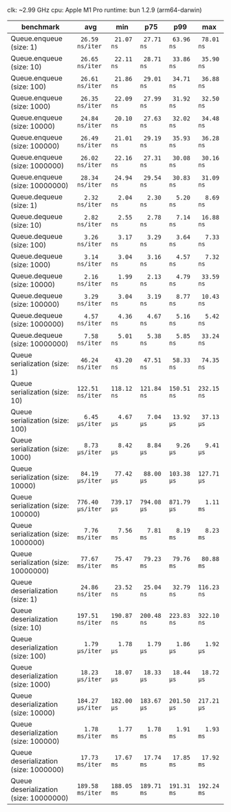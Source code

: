 clk: ~2.99 GHz
cpu: Apple M1 Pro
runtime: bun 1.2.9 (arm64-darwin)

| benchmark                              |              avg |         min |         p75 |         p99 |         max |
| -------------------------------------- | ---------------- | ----------- | ----------- | ----------- | ----------- |
| Queue.enqueue (size: 1)                | ` 26.59 ns/iter` | ` 21.07 ns` | ` 27.71 ns` | ` 63.96 ns` | ` 78.01 ns` |
| Queue.enqueue (size: 10)               | ` 26.65 ns/iter` | ` 22.11 ns` | ` 28.71 ns` | ` 33.86 ns` | ` 35.90 ns` |
| Queue.enqueue (size: 100)              | ` 26.61 ns/iter` | ` 21.86 ns` | ` 29.01 ns` | ` 34.71 ns` | ` 36.88 ns` |
| Queue.enqueue (size: 1000)             | ` 26.35 ns/iter` | ` 22.09 ns` | ` 27.99 ns` | ` 31.92 ns` | ` 32.50 ns` |
| Queue.enqueue (size: 10000)            | ` 24.84 ns/iter` | ` 20.10 ns` | ` 27.63 ns` | ` 32.02 ns` | ` 34.48 ns` |
| Queue.enqueue (size: 100000)           | ` 26.49 ns/iter` | ` 21.01 ns` | ` 29.19 ns` | ` 35.93 ns` | ` 36.28 ns` |
| Queue.enqueue (size: 1000000)          | ` 26.02 ns/iter` | ` 22.16 ns` | ` 27.31 ns` | ` 30.08 ns` | ` 30.16 ns` |
| Queue.enqueue (size: 10000000)         | ` 28.34 ns/iter` | ` 24.94 ns` | ` 29.54 ns` | ` 30.83 ns` | ` 31.09 ns` |
| Queue.dequeue (size: 1)                | `  2.32 ns/iter` | `  2.04 ns` | `  2.30 ns` | `  5.20 ns` | `  8.69 ns` |
| Queue.dequeue (size: 10)               | `  2.82 ns/iter` | `  2.55 ns` | `  2.78 ns` | `  7.14 ns` | ` 16.88 ns` |
| Queue.dequeue (size: 100)              | `  3.26 ns/iter` | `  3.17 ns` | `  3.29 ns` | `  3.64 ns` | `  7.33 ns` |
| Queue.dequeue (size: 1000)             | `  3.14 ns/iter` | `  3.04 ns` | `  3.16 ns` | `  4.57 ns` | `  7.32 ns` |
| Queue.dequeue (size: 10000)            | `  2.16 ns/iter` | `  1.99 ns` | `  2.13 ns` | `  4.79 ns` | ` 33.59 ns` |
| Queue.dequeue (size: 100000)           | `  3.29 ns/iter` | `  3.04 ns` | `  3.19 ns` | `  8.77 ns` | ` 10.43 ns` |
| Queue.dequeue (size: 1000000)          | `  4.57 ns/iter` | `  4.36 ns` | `  4.67 ns` | `  5.16 ns` | `  5.42 ns` |
| Queue.dequeue (size: 10000000)         | `  7.58 ns/iter` | `  5.01 ns` | `  5.38 ns` | `  5.85 ns` | ` 33.24 ns` |
| Queue serialization (size: 1)          | ` 46.24 ns/iter` | ` 43.20 ns` | ` 47.51 ns` | ` 58.33 ns` | ` 74.35 ns` |
| Queue serialization (size: 10)         | `122.51 ns/iter` | `118.12 ns` | `121.84 ns` | `150.51 ns` | `232.15 ns` |
| Queue serialization (size: 100)        | `  6.45 µs/iter` | `  4.67 µs` | `  7.04 µs` | ` 13.92 µs` | ` 37.13 µs` |
| Queue serialization (size: 1000)       | `  8.73 µs/iter` | `  8.42 µs` | `  8.84 µs` | `  9.26 µs` | `  9.41 µs` |
| Queue serialization (size: 10000)      | ` 84.19 µs/iter` | ` 77.42 µs` | ` 88.00 µs` | `103.38 µs` | `127.71 µs` |
| Queue serialization (size: 100000)     | `776.40 µs/iter` | `739.17 µs` | `794.08 µs` | `871.79 µs` | `  1.11 ms` |
| Queue serialization (size: 1000000)    | `  7.76 ms/iter` | `  7.56 ms` | `  7.81 ms` | `  8.19 ms` | `  8.23 ms` |
| Queue serialization (size: 10000000)   | ` 77.67 ms/iter` | ` 75.47 ms` | ` 79.23 ms` | ` 79.76 ms` | ` 80.88 ms` |
| Queue deserialization (size: 1)        | ` 24.86 ns/iter` | ` 23.52 ns` | ` 25.04 ns` | ` 32.79 ns` | `116.23 ns` |
| Queue deserialization (size: 10)       | `197.51 ns/iter` | `190.87 ns` | `200.48 ns` | `223.83 ns` | `322.10 ns` |
| Queue deserialization (size: 100)      | `  1.79 µs/iter` | `  1.78 µs` | `  1.79 µs` | `  1.86 µs` | `  1.92 µs` |
| Queue deserialization (size: 1000)     | ` 18.23 µs/iter` | ` 18.07 µs` | ` 18.33 µs` | ` 18.44 µs` | ` 18.72 µs` |
| Queue deserialization (size: 10000)    | `184.27 µs/iter` | `182.00 µs` | `183.67 µs` | `201.50 µs` | `217.21 µs` |
| Queue deserialization (size: 100000)   | `  1.78 ms/iter` | `  1.77 ms` | `  1.78 ms` | `  1.91 ms` | `  1.93 ms` |
| Queue deserialization (size: 1000000)  | ` 17.73 ms/iter` | ` 17.67 ms` | ` 17.74 ms` | ` 17.85 ms` | ` 17.92 ms` |
| Queue deserialization (size: 10000000) | `189.58 ms/iter` | `188.05 ms` | `189.71 ms` | `191.31 ms` | `192.24 ms` |
